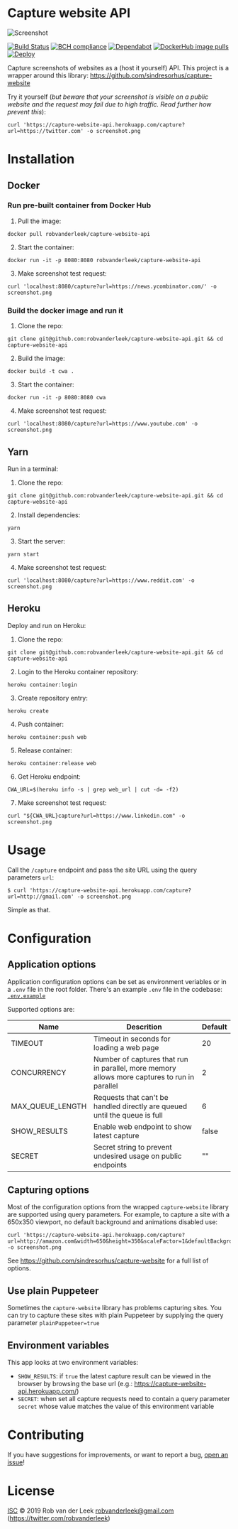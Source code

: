 # Capture website API

![Screenshot](static/screenshot.png)

[![Build Status](https://github.com/robvanderleek/capture-website-api/workflows/Prod/badge.svg)](https://github.com/robvanderleek/capture-website-api/actions)
[![BCH compliance](https://bettercodehub.com/edge/badge/robvanderleek/capture-website-api?branch=main)](https://bettercodehub.com/)
[![Dependabot](https://badgen.net/badge/Dependabot/enabled/green?icon=dependabot)](https://dependabot.com/)
[![DockerHub image pulls](https://img.shields.io/docker/pulls/robvanderleek/capture-website-api)](https://hub.docker.com/repository/docker/robvanderleek/capture-website-api)
[![Deploy](https://www.herokucdn.com/deploy/button.svg)](https://heroku.com/deploy)

Capture screenshots of websites as a (host it yourself) API. This project is a wrapper around this library: https://github.com/sindresorhus/capture-website

Try it yourself (*but beware that your screenshot is visible on a public website and the request may fail due to high traffic. Read further how prevent this*):
```
curl 'https://capture-website-api.herokuapp.com/capture?url=https://twitter.com' -o screenshot.png
```


# Installation

## Docker

### Run pre-built container from Docker Hub

1. Pull the image:
```
docker pull robvanderleek/capture-website-api
```

2. Start the container:
```
docker run -it -p 8080:8080 robvanderleek/capture-website-api
```

3. Make screenshot test request:
```
curl 'localhost:8080/capture?url=https://news.ycombinator.com/' -o screenshot.png
``` 

### Build the docker image and run it

1. Clone the repo:
```
git clone git@github.com:robvanderleek/capture-website-api.git && cd capture-website-api
```

2. Build the image:
```
docker build -t cwa .
```

3. Start the container: 
```
docker run -it -p 8080:8080 cwa
```

4. Make screenshot test request:
```
curl 'localhost:8080/capture?url=https://www.youtube.com' -o screenshot.png
```

## Yarn

Run in a terminal:

1. Clone the repo:
```
git clone git@github.com:robvanderleek/capture-website-api.git && cd capture-website-api
```

2. Install dependencies:
```
yarn
```

3. Start the server:
```
yarn start
```

4. Make screenshot test request:
```
curl 'localhost:8080/capture?url=https://www.reddit.com' -o screenshot.png
```

## Heroku

Deploy and run on Heroku:

1. Clone the repo:
```
git clone git@github.com:robvanderleek/capture-website-api.git && cd capture-website-api
```

2. Login to the Heroku container repository:
```
heroku container:login
```

3. Create repository entry:
```
heroku create
```

4. Push container:
```
heroku container:push web
```

5. Release container:
```
heroku container:release web
```

6. Get Heroku endpoint:
```
CWA_URL=$(heroku info -s | grep web_url | cut -d= -f2) 
```

7. Make screenshot test request:
```
curl "${CWA_URL}capture?url=https://www.linkedin.com" -o screenshot.png
```

# Usage

Call the `/capture` endpoint and pass the site URL using the query parameters `url`:
```
$ curl 'https://capture-website-api.herokuapp.com/capture?url=http://gmail.com' -o screenshot.png
```
Simple as that.

# Configuration

## Application options

Application configuration options can be set as environment veriables or in 
a `.env` file in the root folder. There's an example `.env` file in the codebase: [`.env.example`](https://github.com/robvanderleek/capture-website-api/blob/main/.env.example)

Supported options are:

| Name | Descrition | Default |
|---|---|---|
| TIMEOUT | Timeout in seconds for loading a web page | 20 |
| CONCURRENCY | Number of captures that run in parallel, more memory allows more captures to run in parallel | 2 |
| MAX_QUEUE_LENGTH | Requests that can't be handled directly are queued until the queue is full | 6 |
| SHOW_RESULTS | Enable web endpoint to show latest capture | false |
| SECRET | Secret string to prevent undesired usage on public endpoints | "" |

## Capturing options

Most of the configuration options from the wrapped `capture-website` library are supported using query parameters. 
For example, to capture a site with a 650x350 viewport, no default background and animations disabled use:
```
curl 'https://capture-website-api.herokuapp.com/capture?url=http://amazon.com&width=650&height=350&scaleFactor=1&defaultBackground=false&disableAnimations=true' -o screenshot.png
```

See https://github.com/sindresorhus/capture-website for a full list of options.

## Use plain Puppeteer 

Sometimes the `capture-website` library has problems capturing sites. You can try to
capture these sites with plain Puppeteer by supplying the query parameter `plainPuppeteer=true`

## Environment variables

This app looks at two environment variables:

* `SHOW_RESULTS`: if `true` the latest capture result can be viewed in the browser by browsing the base url (e.g.: https://capture-website-api.herokuapp.com/)  
* `SECRET`: when set all capture requests need to contain a query parameter `secret` whose value matches the value of this environment variable

# Contributing

If you have suggestions for improvements, or want to report a bug, [open an issue](https://github.com/robvanderleek/capture-website-api/issues)!

# License

[ISC](LICENSE) © 2019 Rob van der Leek <robvanderleek@gmail.com> (https://twitter.com/robvanderleek)
